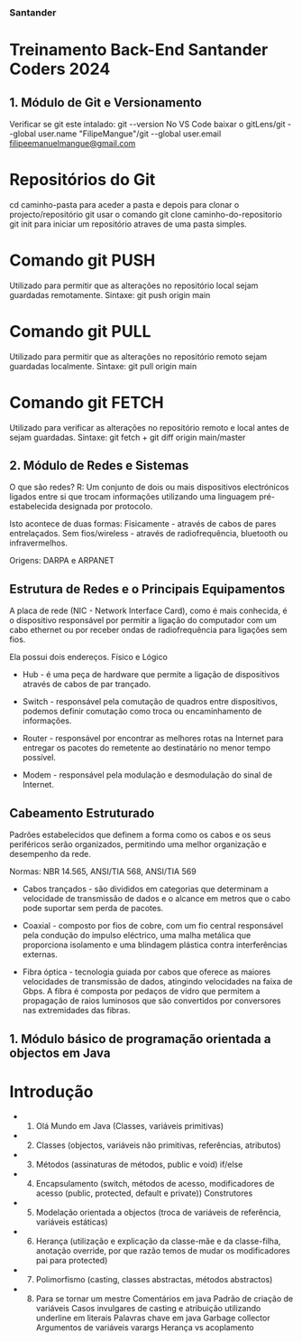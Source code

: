 ### Santander
# Treinamento Back-End Santander Coders 2024 

## 1.  Módulo de Git e Versionamento 
Verificar se git este intalado: git --version 
No VS Code baixar o gitLens/git --global user.name "FilipeMangue"/git --global user.email filipeemanuelmangue@gmail.com

# Repositórios do Git
cd caminho-pasta para aceder a pasta e depois para clonar o projecto/repositório git usar o comando git clone caminho-do-repositorio 
git init para iniciar um repositório atraves de uma pasta simples.

# Comando git PUSH
Utilizado para permitir que as alterações no repositório local sejam guardadas remotamente.
Sintaxe: git push origin main

# Comando git PULL
Utilizado para permitir que as alterações no repositório remoto sejam guardadas localmente.
Sintaxe: git pull origin main

# Comando git FETCH
Utilizado para verificar as alterações no repositório remoto e local antes de sejam guardadas.
Sintaxe: git fetch + git diff origin main/master

## 2. Módulo de Redes e Sistemas

O que são redes? R: Um conjunto de dois ou mais dispositivos electrónicos ligados entre si que trocam informações utilizando uma linguagem pré-estabelecida designada por protocolo.

Isto acontece de duas formas: 
Fisicamente - através de cabos de pares entrelaçados. 
Sem fios/wireless - através de radiofrequência, bluetooth ou infravermelhos.

Origens: DARPA e ARPANET

## Estrutura de Redes e o Principais Equipamentos

A placa de rede (NIC - Network Interface Card), como é mais conhecida, é o dispositivo responsável por permitir a ligação do computador com um cabo ethernet ou por receber ondas de radiofrequência para ligações sem fios.

Ela possui dois endereços. Físico e Lógico
* Hub - é uma peça de hardware que permite a ligação de dispositivos através de cabos de par trançado. 

* Switch - responsável pela comutação de quadros entre dispositivos, podemos definir comutação como troca ou encaminhamento de informações.

* Router - responsável por encontrar as melhores rotas na Internet para entregar os pacotes do remetente ao destinatário no menor tempo possível.

* Modem - responsável pela modulação e desmodulação do sinal de Internet.

## Cabeamento Estruturado

Padrões estabelecidos que definem a forma como os cabos e os seus periféricos serão organizados, permitindo uma melhor organização e desempenho da rede.

Normas: NBR 14.565, ANSI/TIA 568, ANSI/TIA 569

* Cabos trançados - são divididos em categorias que determinam a velocidade de transmissão de dados e o alcance em metros que o cabo pode suportar sem perda de pacotes.

* Coaxial - composto por fios de cobre, com um fio central responsável pela condução do impulso eléctrico, uma malha metálica que proporciona isolamento e uma blindagem plástica contra interferências externas.

* Fibra óptica - tecnologia guiada por cabos que oferece as maiores velocidades de transmissão de dados, atingindo velocidades na faixa de Gbps. A fibra é composta por pedaços de vidro que permitem a propagação de raios luminosos que são convertidos por conversores nas extremidades das fibras.

## 1. Módulo básico de programação orientada a objectos em Java
# Introdução 
* 1. Olá Mundo em Java (Classes, variáveis primitivas)
* 2. Classes (objectos, variáveis não primitivas, referências, atributos)
* 3. Métodos (assinaturas de métodos, public e void) if/else
* 4. Encapsulamento (switch, métodos de acesso, modificadores de acesso (public, protected, default e private))
  Construtores
* 5. Modelação orientada a objectos (troca de variáveis de referência, variáveis estáticas)
* 6. Herança (utilização e explicação da classe-mãe e da classe-filha, anotação override, por que razão temos de mudar os modificadores pai para protected)
* 7. Polimorfismo (casting, classes abstractas, métodos abstractos)
* 8. Para se tornar um mestre
    Comentários em java
    Padrão de criação de variáveis
    Casos invulgares de casting e atribuição utilizando underline em literais
    Palavras chave em java
    Garbage collector
    Argumentos de variáveis varargs
    Herança vs acoplamento